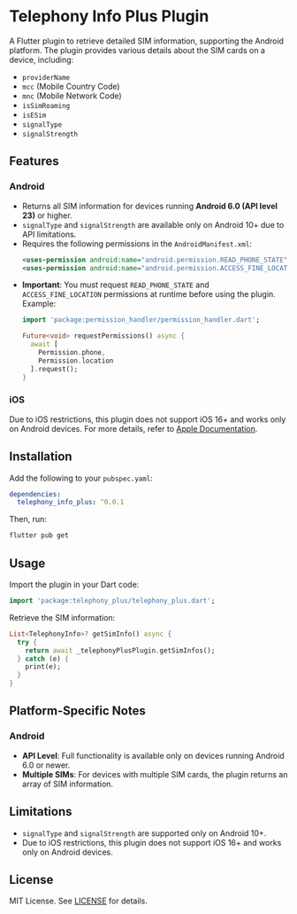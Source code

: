 # Telephony Info Plus Plugin

A Flutter plugin to retrieve detailed SIM information, supporting the Android platform. The plugin provides various details about the SIM cards on a device, including:

- `providerName`
- `mcc` (Mobile Country Code)
- `mnc` (Mobile Network Code)
- `isSimRoaming`
- `isESim`
- `signalType`
- `signalStrength`

## Features

### Android
- Returns all SIM information for devices running **Android 6.0 (API level 23)** or higher.
- `signalType` and `signalStrength` are available only on Android 10+ due to API limitations.
- Requires the following permissions in the `AndroidManifest.xml`:
  ```xml
  <uses-permission android:name="android.permission.READ_PHONE_STATE" />
  <uses-permission android:name="android.permission.ACCESS_FINE_LOCATION" />
  ```
- **Important**: You must request `READ_PHONE_STATE` and `ACCESS_FINE_LOCATION` permissions at runtime before using the plugin. Example:
  ```dart
  import 'package:permission_handler/permission_handler.dart';

  Future<void> requestPermissions() async {
    await [
      Permission.phone,
      Permission.location
    ].request();
  }
  ```

### iOS
Due to iOS restrictions, this plugin does not support iOS 16+ and works only on Android devices. For more details, refer to [Apple Documentation](https://developer.apple.com/documentation/coretelephony/ctcarrier).

## Installation

Add the following to your `pubspec.yaml`:

```yaml
dependencies:
  telephony_info_plus: ^0.0.1
```

Then, run:

```bash
flutter pub get
```

## Usage

Import the plugin in your Dart code:

```dart
import 'package:telephony_plus/telephony_plus.dart';
```

Retrieve the SIM information:

```dart
List<TelephonyInfo>? getSimInfo() async {
  try {
    return await _telephonyPlusPlugin.getSimInfos();
  } catch (e) {
    print(e);
  }
}
```

## Platform-Specific Notes

### Android
- **API Level**: Full functionality is available only on devices running Android 6.0 or newer.
- **Multiple SIMs**: For devices with multiple SIM cards, the plugin returns an array of SIM information.

## Limitations
- `signalType` and `signalStrength` are supported only on Android 10+.
- Due to iOS restrictions, this plugin does not support iOS 16+ and works only on Android devices.

## License

MIT License. See [LICENSE](./LICENSE) for details.


